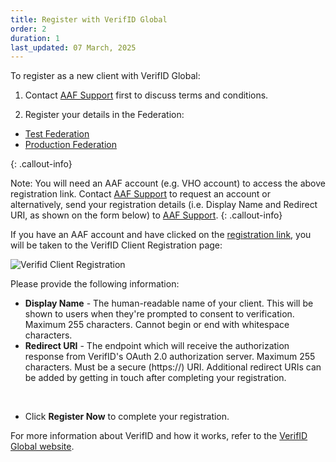 ```yaml
---
title: Register with VerifID Global
order: 2
duration: 1
last_updated: 07 March, 2025
---
```


To register as a new client with VerifID Global:

1. Contact [AAF Support](mailto:support@aaf.edu.au) first to discuss terms and conditions.

2. Register your details in the Federation:
- [Test Federation](https://manager.test.aaf.edu.au/verifid/register)
- [Production Federation](https://manager.aaf.edu.au/verifid/register)

{: .callout-info}

Note: You will need an AAF account (e.g. VHO account) to access the above registration link. Contact [AAF Support](mailto:support@aaf.edu.au) to request an account or alternatively, send your registration details (i.e. Display Name and Redirect URI, as shown on the form below) to [AAF Support](mailto:support@aaf.edu.au).
{: .callout-info}

If you have an AAF account and have clicked on the [registration link](https://manager.aaf.edu.au/verifid/register), you will be taken to the VerifID Client Registration page:

![Verifid Client Registration](/assets/images/connect-with-verifid/verifid-client-registration.png)


Please provide the following information:

<ul class="list-group">
  <li class="list-group-item"><strong>Display Name</strong> - The human-readable name of your client. This will be shown to 
users when they're prompted to consent to verification. Maximum 255 characters. Cannot begin or end with 
whitespace characters.</li>
  <li class="list-group-item"><strong>Redirect URI</strong> - The endpoint which will receive the authorization response from VerifID's OAuth 2.0 authorization server. Maximum 255 characters. Must be a secure (https://) URI. Additional redirect URIs can be added by getting in touch after completing your registration.</li>
</ul>

<br>

- Click **Register Now** to complete your registration.

For more information about VerifID and how it works, refer to the [VerifID Global website](https://verifid.com.au/#focus).